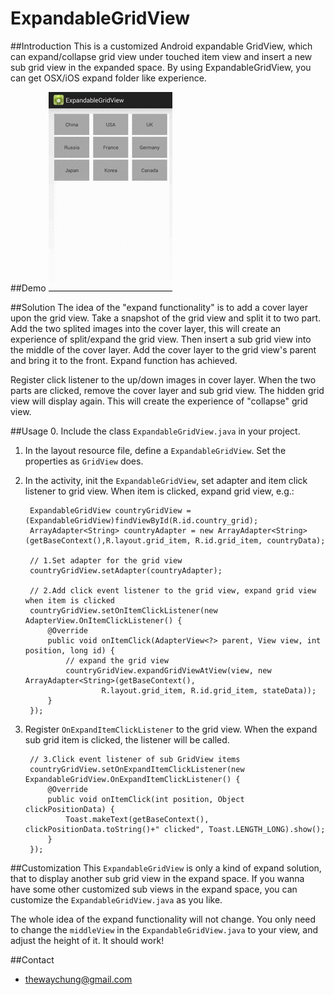 # ExpandableGridView

##Introduction
This is a customized Android expandable GridView, which can expand/collapse grid view under touched item view and insert a new sub grid view in the expanded space. By using ExpandableGridView, you can get OSX/iOS expand folder like experience.

##Demo
![image](demo/image/expandablegridview-demo.gif)

##Solution
The idea of the "expand functionality" is to add a cover layer upon the grid view. Take a snapshot of the grid view and split it to two part. Add the two splited images into the cover layer, this will create an experience of split/expand the grid view. Then insert a sub grid view into the middle of the cover layer. Add the cover layer to the grid view's parent and bring it to the front. Expand function has achieved.

Register click listener to the up/down images in cover layer. When the two parts are clicked, remove the cover layer and sub grid view. The hidden grid view will display again. This will create the experience of "collapse" grid view.

##Usage
0. Include the class `ExpandableGridView.java` in your project.
1. In the layout resource file, define a `ExpandableGridView`. Set the properties as `GridView` does.
2. In the activity, init the `ExpandableGridView`, set adapter and item click listener to grid view. When item is clicked, expand grid view, e.g.:

        ExpandableGridView countryGridView = (ExpandableGridView)findViewById(R.id.country_grid);
        ArrayAdapter<String> countryAdapter = new ArrayAdapter<String>(getBaseContext(),R.layout.grid_item, R.id.grid_item, countryData);
        
        // 1.Set adapter for the grid view
        countryGridView.setAdapter(countryAdapter);
        
        // 2.Add click event listener to the grid view, expand grid view when item is clicked
        countryGridView.setOnItemClickListener(new AdapterView.OnItemClickListener() {
            @Override
            public void onItemClick(AdapterView<?> parent, View view, int position, long id) {
                // expand the grid view
                countryGridView.expandGridViewAtView(view, new ArrayAdapter<String>(getBaseContext(),
                        R.layout.grid_item, R.id.grid_item, stateData));
            }
        });

3. Register `OnExpandItemClickListener` to the grid view. When the expand sub grid item is clicked, the listener will be called.

        // 3.Click event listener of sub GridView items
        countryGridView.setOnExpandItemClickListener(new ExpandableGridView.OnExpandItemClickListener() {
            @Override
            public void onItemClick(int position, Object clickPositionData) {
                Toast.makeText(getBaseContext(), clickPositionData.toString()+" clicked", Toast.LENGTH_LONG).show();
            }
        });

##Customization
This `ExpandableGridView` is only a kind of expand solution, that to display another sub grid view in the expand space. If you wanna have some other customized sub views in the expand space, you can customize the `ExpandableGridView.java` as you like.

The whole idea of the expand functionality will not change. You only need to change the `middleView` in the `ExpandableGridView.java` to your view, and adjust the height of it. It should work!

##Contact

- [thewaychung@gmail.com](mailto:thewaychung@gmail.com)
